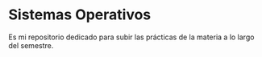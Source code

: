 # Sistemas Operativos
Es mi repositorio dedicado para subir las prácticas de la materia
a lo largo del semestre.
